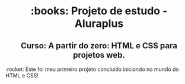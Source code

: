 <h1 align="center">:books: Projeto de estudo - Aluraplus</h1>

<h2 align="center">Curso: A partir do zero: HTML e CSS para projetos web.</h2>
:rocket:  Este foi meu primeiro projeto concluído iniciando no mundo do HTML e CSS! 
